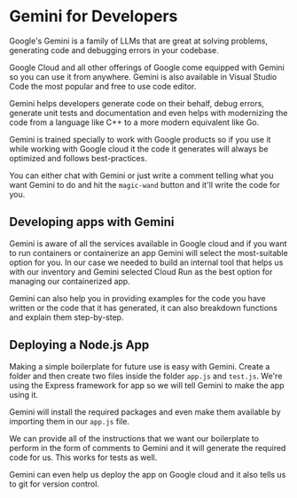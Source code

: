 # Gemini for Developers

Google's Gemini is a family of LLMs that are great at solving problems, generating code and debugging errors in your codebase.

Google Cloud and all other offerings of Google come equipped with Gemini so you can use it from anywhere. Gemini is also available in Visual Studio Code the most popular and free to use code editor.

Gemini helps developers generate code on their behalf, debug errors, generate unit tests and documentation and even helps with modernizing the code from a language like C++ to a more modern equivalent like Go.

Gemini is trained specially to work with Google products so if you use it while working with Google cloud it the code it generates will always be optimized and follows best-practices.

You can either chat with Gemini or just write a comment telling what you want Gemini to do and hit the `magic-wand` button and it'll write the code for you.

## Developing apps with Gemini

Gemini is aware of all the services available in Google cloud and if you want to run containers or containerize an app Gemini will select the most-suitable option for you. In our case we needed to build an internal tool that helps us with our inventory and Gemini selected Cloud Run as the best option for managing our containerized app.

Gemini can also help you in providing examples for the code you have written or the code that it has generated, it can also breakdown functions and explain them step-by-step.

## Deploying a Node.js App

Making a simple boilerplate for future use is easy with Gemini. Create a folder and then create two files inside the folder `app.js` and `test.js`. We're using the Express framework for app so we will tell Gemini to make the app using it.

Gemini will install the required packages and even make them available by importing them in our `app.js` file.

We can provide all of the instructions that we want our boilerplate to perform in the form of comments to Gemini and it will generate the required code for us. This works for tests as well.

Gemini can even help us deploy the app on Google cloud and it also tells us to git for version control.
